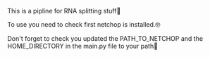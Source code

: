 This is a pipline for RNA splitting stuff🤪

To use you need to check first netchop is installed.🤓

Don't forget to check you updated the PATH_TO_NETCHOP and the HOME_DIRECTORY in the main.py file to your path💩
